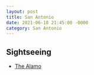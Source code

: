```yaml
---
layout: post
title: San Antonio
date: 2021-06-18 21:45:00 -0000
category: San Antonio
---
```


## Sightseeing

- [The Alamo](https://www.thealamo.org/)
